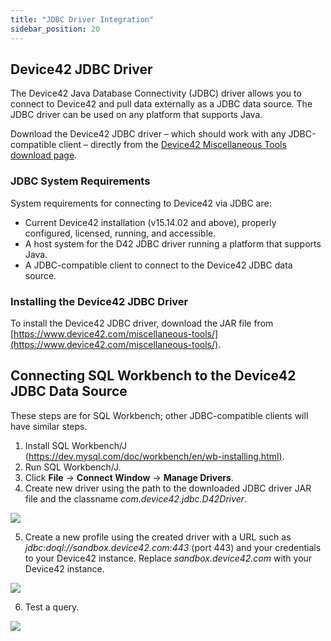 ```yaml
---
title: "JDBC Driver Integration"
sidebar_position: 20
---
```


## Device42 JDBC Driver

The Device42 Java Database Connectivity (JDBC) driver allows you to connect to Device42 and pull data externally as a JDBC data source. The JDBC driver can be used on any platform that supports Java.

Download the Device42 JDBC driver – which should work with any JDBC-compatible client – directly from the [Device42 Miscellaneous Tools download page](https://www.device42.com/miscellaneous-tools/).

### JDBC System Requirements

System requirements for connecting to Device42 via JDBC are:

- Current Device42 installation (v15.14.02 and above), properly configured, licensed, running, and accessible.
- A host system for the D42 JDBC driver running a platform that supports Java.
- A JDBC-compatible client to connect to the Device42 JDBC data source.

### Installing the Device42 JDBC Driver

To install the Device42 JDBC driver, download the JAR file from [https://www.device42.com/miscellaneous-tools/](https://www.device42.com/miscellaneous-tools/).

## Connecting SQL Workbench to the Device42 JDBC Data Source

These steps are for SQL Workbench; other JDBC-compatible clients will have similar steps.

1. Install SQL Workbench/J ([https://dev.mysql.com/doc/workbench/en/wb-installing.html)](https://dev.mysql.com/doc/workbench/en/wb-installing.html).
2. Run SQL Workbench/J.
3. Click **File** -> **Connect Window** -> **Manage Drivers**.
4. Create new driver using the path to the downloaded JDBC driver JAR file and the classname _com.device42.jdbc.D42Driver_.

![](/assets/images/JDBC1-1.png)

5. Create a new profile using the created driver with a URL such as _jdbc:doql://sandbox.device42.com:443_ (port 443) and your credentials to your Device42 instance. Replace _sandbox.device42.com_ with your Device42 instance.

![](/assets/images/JDBC2-1.png)

6. Test a query.

![](/assets/images/JDBC3.png)
